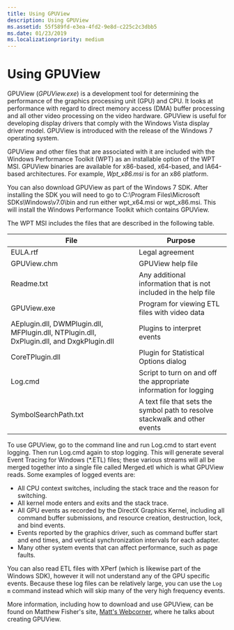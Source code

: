 ```yaml
---
title: Using GPUView
description: Using GPUView
ms.assetid: 55f589fd-e3ea-4fd2-9e8d-c225c2c3dbb5
ms.date: 01/23/2019
ms.localizationpriority: medium
---
```


# Using GPUView

GPUView (*GPUView.exe*) is a development tool for determining the performance of the graphics processing unit (GPU) and CPU. It looks at performance with regard to direct memory access (DMA) buffer processing and all other video processing on the video hardware. GPUView is useful for developing display drivers that comply with the Windows Vista display driver model. GPUView is introduced with the release of the Windows 7 operating system.

GPUView and other files that are associated with it are included with the Windows Performance Toolkit (WPT) as an installable option of the WPT MSI. GPUView binaries are available for x86-based, x64-based, and IA64-based architectures. For example, *Wpt\_x86.msi* is for an x86 platform. 

You can also download GPUView as part of the Windows 7 SDK. After installing the SDK you will need to go to C:\Program Files\Microsoft SDKs\Windows\v7.0\bin and run either wpt_x64.msi or wpt_x86.msi. This will install the Windows Performance Toolkit which contains GPUView. 

The WPT MSI includes the files that are described in the following table.

|File|Purpose|
|----|----|
|EULA.rtf|Legal agreement|
|GPUView.chm|GPUView help file|
|Readme.txt|Any additional information that is not included in the help file|
|GPUView.exe|Program for viewing ETL files with video data|
|AEplugin.dll, DWMPlugin.dll, MFPlugin.dll, NTPlugin.dll, DxPlugin.dll, and DxgkPlugin.dll|Plugins to interpret events|
|CoreTPlugin.dll|Plugin for Statistical Options dialog|
|Log.cmd|Script to turn on and off the appropriate information for logging|
|SymbolSearchPath.txt|A text file that sets the symbol path to resolve stackwalk and other events|

To use GPUView, go to the command line and run Log.cmd to start event logging. Then run Log.cmd again to stop logging. This will generate several Event Tracing for Windows (\*.ETL) files; these various streams will all be merged together into a single file called Merged.etl which is what GPUView reads. Some examples of logged events are:

* All CPU context switches, including the stack trace and the reason for switching.
* All kernel mode enters and exits and the stack trace.
* All GPU events as recorded by the DirectX Graphics Kernel, including all command buffer submissions, and resource creation, destruction, lock, and bind events.
* Events reported by the graphics driver, such as command buffer start and end times, and vertical synchronization intervals for each adapter.
* Many other system events that can affect performance, such as page faults.

You can also read ETL files with XPerf (which is likewise part of the Windows SDK), however it will not understand any of the GPU specific events. Because these log files can be relatively large, you can use the `Log m` command instead which will skip many of the very high frequency events.

More information, including how to download and use GPUView, can be found on Matthew Fisher's site, [Matt's Webcorner](https://graphics.stanford.edu/~mdfisher/GPUView.html), where he talks about creating GPUView.
